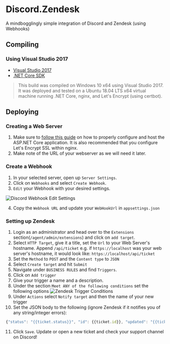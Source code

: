 # Discord.Zendesk
A mindbogglingly simple integration of Discord and Zendesk (using Webhooks)

## Compiling
### Using Visual Studio 2017
* [Visual Studio 2017](https://www.visualstudio.com/vs/)
* [.NET Core SDK](https://www.microsoft.com/net/learn/get-started/windows)

> This build was compiled on Windows 10 x64 using Visual Studio 2017. It was deployed and tested on a Ubuntu 18.04 LTS x64 virtual machine running .NET Core, nginx, and Let's Encrypt (using certbot).

## Deploying
### Creating a Web Server
1. Make sure to [follow this guide](https://docs.microsoft.com/en-us/aspnet/core/host-and-deploy/linux-nginx?tabs=aspnetcore2x&view=aspnetcore-2.1) on how to properly configure and host the ASP.NET Core application. It is also recommended that you configure Let's Encrypt SSL within nginx.
2. Make note of the URL of your webserver as we will need it later.

### Create a Webhook
1. In your selected server, open up `Server Settings`.
2. Click on `Webhooks` and select `Create Webhook`.
3. `Edit` your Webhook with your desired settings.

![Discord Webhook Edit Settings](http://screenshots.initialservers.com/jrainier/0c6cc448223d4db39ba96553c098cc619605.png)

4. Copy the `Webhook URL` and update your `WebHookUrl` in `appsettings.json`

### Setting up Zendesk
1. Login as an administrator and head over to the `Extensions` section(`/agent/admin/extensions`) and click on `add target`.
2. Select `HTTP Target`, give it a title, set the `Url` to your Web Server's hostname. Append `/api/ticket` e.g. if `https://localhost` was your web server's hostname, it would look like: `https://localhost/api/ticket`
3. Set the `Method` to `POST` and the `Content type` to `JSON`
4. Select `Create target` and hit `Submit`
5. Navigate under `BUSINESS RULES` and find `Triggers`.
6. Click on `Add trigger`
7. Give your trigger a name and a description.
8. Under the section `Meet ANY of the following conditions` set the following options ![Zendesk Trigger Conditions](http://screenshots.initialservers.com/jrainier/4c05f66e8b729ea61baa72fcbcc6c23dd5ed.png)
9. Under `Actions` select `Notify target` and then the name of your new trigger
10. Set the JSON body to the following (ignore Zendesk if it notifies you of any string/integer errors):
```javascript
{"status": "{{ticket.status}}", "id": {{ticket.id}}, "updated": "{{ticket.updated_at_with_timestamp}}", "title": "{{ticket.title}}", "requester": "{{ticket.requester.name}}", "comment": "{{ticket.latest_comment}}", "sender": "{{current_user.name}}","url": "{{ticket.link}}"}
```
11. Click `Save`. Update or open a new ticket and check your support channel on Discord!
